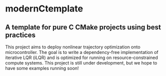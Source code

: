 
# modernCtemplate 
## A template for pure C CMake projects using best practices 

This project aims to deploy nonlinear trajectory optimization onto microcontroller. 
The goal is to write a dependency-free implementation of iterative LQR (iLQR) and is 
optimized for running on resource-constrained compute systems. This project is still 
under development, but we hope to have some examples running soon!